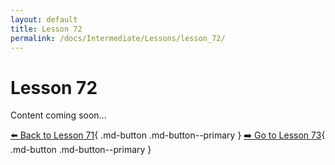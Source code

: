 ```yaml
---
layout: default
title: Lesson 72
permalink: /docs/Intermediate/Lessons/lesson_72/
---
```


# Lesson 72

Content coming soon...

[⬅️ Back to Lesson 71](lesson_71.md){ .md-button .md-button--primary }  [➡️ Go to Lesson 73](lesson_73.md){ .md-button .md-button--primary }
